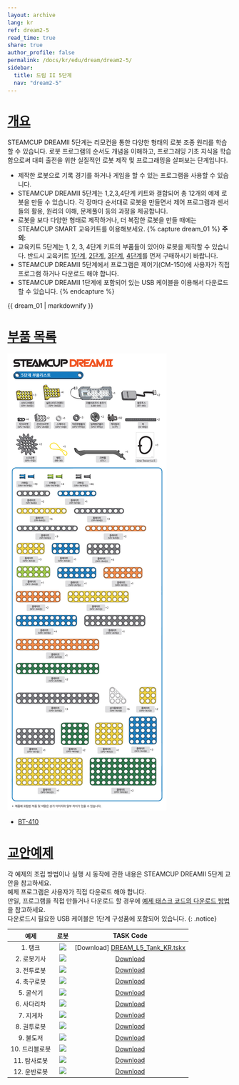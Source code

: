 ```yaml
---
layout: archive
lang: kr
ref: dream2-5
read_time: true
share: true
author_profile: false
permalink: /docs/kr/edu/dream/dream2-5/
sidebar:
  title: 드림 II 5단계
  nav: "dream2-5"
---
```


# [개요](#개요)

STEAMCUP DREAMII 5단계는 리모컨을 통한 다양한 형태의 로봇 조종 원리를 학습할 수 있습니다. 로봇 프로그램의 순서도 개념을 이해하고, 프로그래밍 기초 지식을 학습함으로써 대회 출전을 위한 실질적인 로봇 제작 및 프로그래밍을 살펴보는 단계입니다.  
- 제작한 로봇으로 기록 경기를 하거나 게임을 할 수 있는 프로그램을 사용할 수 있습니다.
- STEAMCUP DREAMII 5단계는 1,2,3,4단계 키트와 결합되어 총 12개의 예제 로봇을 만들 수 있습니다. 각 장마다 순서대로 로봇을 만들면서 제어 프로그램과 센서들의 활용, 원리의 이해, 문제풀이 등의 과정을 제공합니다.
- 로봇을 보다 다양한 형태로 제작하거나, 더 복잡한 로봇을 만들 때에는 STEAMCUP SMART 교육키트를 이용해보세요. 
{% capture dream_01 %}
**주의**:
- 교육키트 5단계는 1, 2, 3, 4단계 키트의 부품들이 있어야 로봇을 제작할 수 있습니다. 반드시 교육키트 [1단계](/docs/kr/edu/dream/dream2-1/), [2단계](/docs/kr/edu/dream/dream2-2/), [3단계](/docs/kr/edu/dream/dream2-3/), [4단계](/docs/kr/edu/dream/dream2-4/)를 먼저 구매하시기 바랍니다.
- STEAMCUP DREAMII 5단계에서 프로그램은 제어기(CM-150)에 사용자가 직접 프로그램 하거나 다운로드 해야 합니다.
- STEAMCUP DREAMII 1단계에 포함되어 있는 USB 케이블을 이용해서 다운로드 할 수 있습니다.
{% endcapture %}

<div class="notice--warning">{{ dream_01 | markdownify }}</div>

# [부품 목록](#부품-목록)

![](/assets/images/edu/dream/dream2/e-manual_dream2_lv5_partlist_kr.jpg)

- [BT-410]

# [교안예제](#교안예제)

각 예제의 조립 방법이나 실행 시 동작에 관한 내용은 STEAMCUP DREAMII 5단계 교안을 참고하세요.  
예제 프로그램은 사용자가 직접 다운로드 해야 합니다.  
만일, 프로그램을 직접 만들거나 다운로드 할 경우에 [예제 태스크 코드의 다운로드 방법]을 참고하세요.  
다운로드시 필요한 USB 케이블은 1단계 구성품에 포함되어 있습니다.
{: .notice}

|예제|로봇|TASK Code|
| :---: | :---: | :---: |
|    1. 탱크     |     ![](/assets/images/edu/dream/dream2/dream2_05_01_kr.jpg)| [Download] [DREAM_L5_Tank_KR.tskx]     |
|  2. 로봇기사   |  ![](/assets/images/edu/dream/dream2/dream2_05_02_kr.jpg)| [Download][DREAM_L5_RobotKnight_KR.tskx]  |
|  3. 전투로봇   |    ![](/assets/images/edu/dream/dream2/dream2_05_03_kr.jpg)|[Download][DREAM_L5_WarRobot_KR.tskx]    |
|  4. 축구로봇   |  ![](/assets/images/edu/dream/dream2/dream2_05_04_kr.jpg)|[Download][DREAM_L5_SoccerRobot_KR.tskx]   |
|   5. 굴삭기    |   ![](/assets/images/edu/dream/dream2/dream2_05_05_kr.jpg)|[Download][DREAM_L5_Excavator_KR.tskx]    |
|  6. 사다리차   |  ![](/assets/images/edu/dream/dream2/dream2_05_06_kr.jpg)|[Download][DREAM_L5_LadderTruck_KR.tskx]   |
|   7. 지게차    |    ![](/assets/images/edu/dream/dream2/dream2_05_07_kr.jpg)|[Download][DREAM_L5_ForkLift_KR.tskx]    |
|  8. 권투로봇   |  ![](/assets/images/edu/dream/dream2/dream2_05_08_kr.jpg)|[Download][DREAM_L5_BoxingRobot_KR.tskx]   |
|   9. 불도저    |   ![](/assets/images/edu/dream/dream2/dream2_05_09_kr.jpg)|[Download][DREAM_L5_Bulldozer_KR.tskx]    |
| 10. 드리블로봇 |  ![](/assets/images/edu/dream/dream2/dream2_05_10_kr.jpg)|[Download][DREAM_L5_DribbleRobot_KR.tskx]  |
|  11. 탐사로봇  |    ![](/assets/images/edu/dream/dream2/dream2_05_11_kr.jpg)|[Download][DREAM_L5_Explorer_KR.tskx]    |
|  12. 운반로봇  | ![](/assets/images/edu/dream/dream2/dream2_05_12_kr.jpg)|[Download][DREAM_L5_TransportRobot_KR.tskx] |


[BT-410]: /docs/kr/parts/communication/bt-410/
[예제 태스크 코드의 다운로드 방법]: /docs/kr/faq/download_task_code/#cm-150
[DREAM_L5_Tank_KR.tskx]: http://www.robotis.com/service/download.php?no=953
[DREAM_L5_RobotKnight_KR.tskx]: http://www.robotis.com/service/download.php?no=951
[DREAM_L5_WarRobot_KR.tskx]: http://www.robotis.com/service/download.php?no=954
[DREAM_L5_SoccerRobot_KR.tskx]: http://www.robotis.com/service/download.php?no=952
[DREAM_L5_Excavator_KR.tskx]: http://www.robotis.com/service/download.php?no=947
[DREAM_L5_LadderTruck_KR.tskx]: http://www.robotis.com/service/download.php?no=950
[DREAM_L5_ForkLift_KR.tskx]: http://www.robotis.com/service/download.php?no=949
[DREAM_L5_BoxingRobot_KR.tskx]: http://www.robotis.com/service/download.php?no=944
[DREAM_L5_Bulldozer_KR.tskx]: http://www.robotis.com/service/download.php?no=945
[DREAM_L5_DribbleRobot_KR.tskx]: http://www.robotis.com/service/download.php?no=946
[DREAM_L5_Explorer_KR.tskx]: http://www.robotis.com/service/download.php?no=948
[DREAM_L5_TransportRobot_KR.tskx]: http://www.robotis.com/service/download.php?no=955
